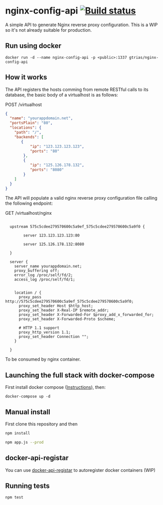 # nginx-config-api [![Build status][build svg]][build status]

A simple API to generate Nginx reverse proxy configuration.
This is a WIP so it's not already suitable for production.

## Run using docker

```
docker run -d --name nginx-config-api -p <public>:1337 gtrias/nginx-config-api
```

## How it works

The API registers the hosts comming from remote RESTful calls to its database, the basic
body of a virtualhost is as follows:

POST /virtualhost

```json
{
  "name": "yourappdomain.net",
  "portsPlain": "80",
  "locations": {
    "path": "/",
    "backends": [
       {
           "ip": "123.123.123.123",
           "ports": "80"
        },
        {
           "ip": "125.126.178.132",
           "ports": "8080"
        }
    ]
  }
}
```

The API will populate a valid nginx reverse proxy configuration file calling the following endpoint:

GET /virtualhost/nginx

```

  upstream 575c5cdee279570600c5a9ef_575c5cdee279570600c5a9f0 {

        server 123.123.123.123:80

        server 125.126.178.132:8080

  }

  server {
    server_name yourappdomain.net;
    proxy_buffering off;
    error_log /proc/self/fd/2;
    access_log /proc/self/fd/1;


    location / {
      proxy_pass http://575c5cdee279570600c5a9ef_575c5cdee279570600c5a9f0;
      proxy_set_header Host $http_host;
      proxy_set_header X-Real-IP $remote_addr;
      proxy_set_header X-Forwarded-For $proxy_add_x_forwarded_for;
      proxy_set_header X-Forwarded-Proto $scheme;

      # HTTP 1.1 support
      proxy_http_version 1.1;
      proxy_set_header Connection "";
    }

  }
```

To be consumed by nginx container.

## Launching the full stack with docker-compose

First install docker compose ([Instructions]), then:

```
docker-compose up -d
```
## Manual install

First clone this repository and then

```bash
npm install

npm app.js --prod
```

## docker-api-registar

You can use [docker-api-registar] to autoregister docker containers (WIP)


## Running tests

```
npm test
```

[build status]: https://travis-ci.org/gtrias/nginx-config-api
[build svg]: https://travis-ci.org/gtrias/nginx-config-api.svg?branch=master
[Instructions]: https://docs.docker.com/compose/install/
[docker-api-registar]: https://github.com/gtrias/docker-api-registrar

